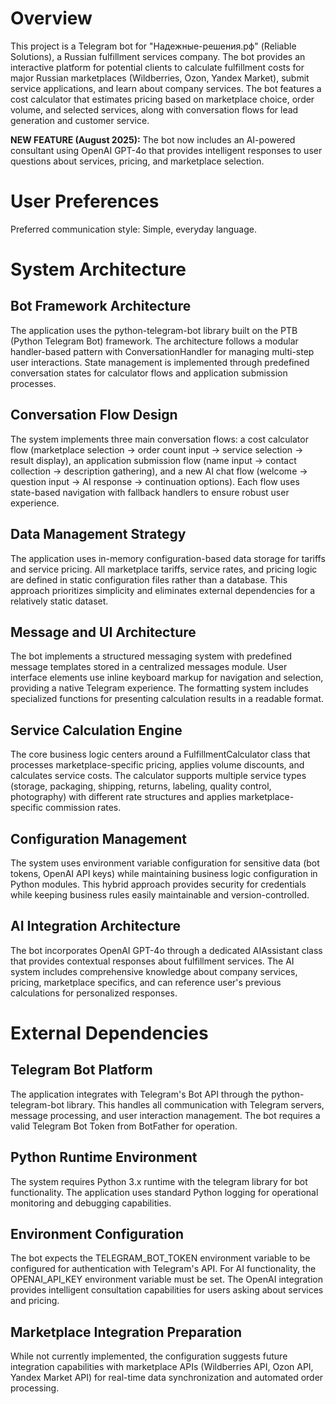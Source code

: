 # Overview

This project is a Telegram bot for "Надежные-решения.рф" (Reliable Solutions), a Russian fulfillment services company. The bot provides an interactive platform for potential clients to calculate fulfillment costs for major Russian marketplaces (Wildberries, Ozon, Yandex Market), submit service applications, and learn about company services. The bot features a cost calculator that estimates pricing based on marketplace choice, order volume, and selected services, along with conversation flows for lead generation and customer service. 

**NEW FEATURE (August 2025):** The bot now includes an AI-powered consultant using OpenAI GPT-4o that provides intelligent responses to user questions about services, pricing, and marketplace selection.

# User Preferences

Preferred communication style: Simple, everyday language.

# System Architecture

## Bot Framework Architecture
The application uses the python-telegram-bot library built on the PTB (Python Telegram Bot) framework. The architecture follows a modular handler-based pattern with ConversationHandler for managing multi-step user interactions. State management is implemented through predefined conversation states for calculator flows and application submission processes.

## Conversation Flow Design
The system implements three main conversation flows: a cost calculator flow (marketplace selection → order count input → service selection → result display), an application submission flow (name input → contact collection → description gathering), and a new AI chat flow (welcome → question input → AI response → continuation options). Each flow uses state-based navigation with fallback handlers to ensure robust user experience.

## Data Management Strategy
The application uses in-memory configuration-based data storage for tariffs and service pricing. All marketplace tariffs, service rates, and pricing logic are defined in static configuration files rather than a database. This approach prioritizes simplicity and eliminates external dependencies for a relatively static dataset.

## Message and UI Architecture
The bot implements a structured messaging system with predefined message templates stored in a centralized messages module. User interface elements use inline keyboard markup for navigation and selection, providing a native Telegram experience. The formatting system includes specialized functions for presenting calculation results in a readable format.

## Service Calculation Engine
The core business logic centers around a FulfillmentCalculator class that processes marketplace-specific pricing, applies volume discounts, and calculates service costs. The calculator supports multiple service types (storage, packaging, shipping, returns, labeling, quality control, photography) with different rate structures and applies marketplace-specific commission rates.

## Configuration Management
The system uses environment variable configuration for sensitive data (bot tokens, OpenAI API keys) while maintaining business logic configuration in Python modules. This hybrid approach provides security for credentials while keeping business rules easily maintainable and version-controlled.

## AI Integration Architecture
The bot incorporates OpenAI GPT-4o through a dedicated AIAssistant class that provides contextual responses about fulfillment services. The AI system includes comprehensive knowledge about company services, pricing, marketplace specifics, and can reference user's previous calculations for personalized responses.

# External Dependencies

## Telegram Bot Platform
The application integrates with Telegram's Bot API through the python-telegram-bot library. This handles all communication with Telegram servers, message processing, and user interaction management. The bot requires a valid Telegram Bot Token from BotFather for operation.

## Python Runtime Environment
The system requires Python 3.x runtime with the telegram library for bot functionality. The application uses standard Python logging for operational monitoring and debugging capabilities.

## Environment Configuration
The bot expects the TELEGRAM_BOT_TOKEN environment variable to be configured for authentication with Telegram's API. For AI functionality, the OPENAI_API_KEY environment variable must be set. The OpenAI integration provides intelligent consultation capabilities for users asking about services and pricing.

## Marketplace Integration Preparation
While not currently implemented, the configuration suggests future integration capabilities with marketplace APIs (Wildberries API, Ozon API, Yandex Market API) for real-time data synchronization and automated order processing.